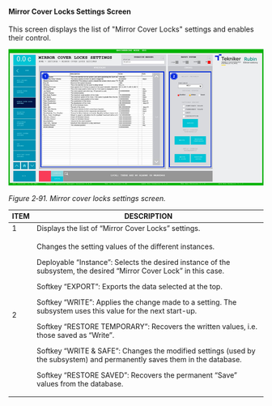 #### Mirror Cover Locks Settings Screen

This screen displays the list of "Mirror Cover Locks" settings and enables their control.

![](../Resources/media/image107.png)

*Figure 2‑91. Mirror cover locks settings screen.*

<table>
<colgroup>
<col style="width: 13<col style="width: 86</colgroup>
<thead>
<tr class="header">
<th>ITEM</th>
<th>DESCRIPTION</th>
</tr>
</thead>
<tbody>
<tr class="odd">
<td>1</td>
<td>Displays the list of “Mirror Cover Locks” settings.</td>
</tr>
<tr class="even">
<td>2</td>
<td><p>Changes the setting values of the different instances.</p>
<p>Deployable “Instance”: Selects the desired instance of the subsystem, the desired “Mirror Cover Lock”
in this case.</p>
<p>Softkey “EXPORT”: Exports the data selected at the top.</p>
<p>Softkey “WRITE”: Applies the change made to a setting. The subsystem uses this value for the next
start-up.</p>
<p>Softkey “RESTORE TEMPORARY”: Recovers the written values, i.e. those saved as
“Write”.</p>
<p>Softkey “WRITE &amp; SAFE”: Changes the modified settings (used by the subsystem) and permanently saves them in
the database.</p>
<p>Softkey “RESTORE SAVED”: Recovers the permanent “Save” values from the database.</p></td>
</tr>
</tbody>
</table>
